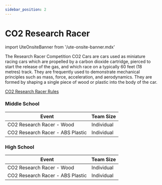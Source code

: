 ```yaml
---
sidebar_position: 2
---
```


# CO2 Research Racer

import UteOnsiteBanner from '/ute-onsite-banner.mdx'

<UteOnsiteBanner />

The Research Racer Competition CO2 Cars are cars used as miniature racing cars which are propelled by a carbon dioxide cartridge, pierced to start the release of the gas, and which race on a typically 60 feet (18 metres) track. They are frequently used to demonstrate mechanical principles such as mass, force, acceleration, and aerodynamics. They are formed by shaping a single piece of wood or plastic into the body of the car.

[CO2 Research Racer Rules](https://drive.google.com/file/d/1MM97sDfM1HazQPimVIIYkVdD_MVBgNCi/view?usp=sharing)

### Middle School

| Event                            | Team Size  |
| -------------------------------- | ---------- |
| CO2 Research Racer - Wood        | Individual |
| CO2 Research Racer - ABS Plastic | Individual |

### High School

| Event                            | Team Size  |
| -------------------------------- | ---------- |
| CO2 Research Racer - Wood        | Individual |
| CO2 Research Racer - ABS Plastic | Individual |
